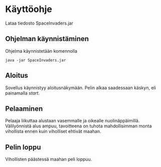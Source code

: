 # Käyttöohje
Lataa tiedosto SpaceInvaders.jar

## Ohjelman käynnistäminen
Ohjelma käynnistetään komennolla

```
java -jar SpaceInvaders.jar
```
## Aloitus
Sovellus käynnistyy aloitusnäkymään.
Pelin alkaa saadessaan käskyn, eli painamalla *start*.

## Pelaaminen
Pelaaja liikuttaa alustaan vasemmalle ja oikealle nuolinäppäimillä. Välilyönnistä alus ampuu, tavoitteena on tuhota mahdollisimman monta vihollista ennen kuin viholliset ehtivät maahan. 

## Pelin loppu
Vihollisten päästessä maahan peli loppuu. 
